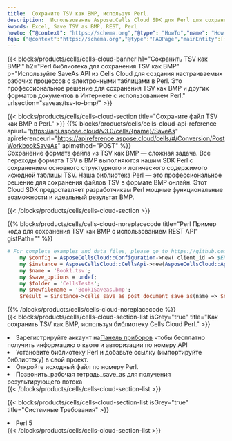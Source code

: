 ```yaml
---
title:  Сохраните TSV как BMP, используя Perl.
description:  Использование Aspose.Cells Cloud SDK для Perl для сохранения файла формата TSV как файла формата BMP.
kwords: Excel, Save TSV as BMP, REST, Perl
howto: {"@context": "https://schema.org","@type": "HowTo","name": "How to save TSV as BMP using the Cells Cloud Perl library.","description": "How to save TSV as BMP using the Cells Cloud Perl library.","image": {"@type": "ImageObject"},"url": "/perl/saveas/tsv-to-bmp/","step": [{ "@type": "HowToStep","name": "How to save TSV as BMP using the Cells Cloud Perl library. step 1", "image": {"@type": "ImageObject",},"url": "/perl/saveas/tsv-to-bmp/","text": "Register an account at <a href='https://dashboard.aspose.cloud/'>Dashboard</a> to get free API quota & authorization details",},{ "@type": "HowToStep","name": "How to save TSV as BMP using the Cells Cloud Perl library. step 1", "image": {"@type": "ImageObject",},"url": "/perl/saveas/tsv-to-bmp/","text": "Install Perl library and add the reference (import the library) to your project.",},{ "@type": "HowToStep","name": "How to save TSV as BMP using the Cells Cloud Perl library. step 1", "image": {"@type": "ImageObject",},"url": "/perl/saveas/tsv-to-bmp/","text": "Open the source file in Perl.",},{ "@type": "HowToStep","name": "How to save TSV as BMP using the Cells Cloud Perl library. step 1", "image": {"@type": "ImageObject",},"url": "/perl/saveas/tsv-to-bmp/","text": "Call post_workbook_save_as method to get the resultant stream",}, ],"supply": {"@type": "HowToSupply","name": "document"},"tool": [{"@type": "HowToTool","name": "VIM, Visual Studio Code, Eclipse"},{"@type": "HowToTool","name": "Aspose Cells"}],"totalTime": "PT6M"}
fqa: {"@context":"https://schema.org","@type":"FAQPage","mainEntity":[{"@type":"Question","name":"Why save file as other formats file in C# using REST API?","acceptedAnswer":{"@type":"Answer","text":"Documents are encoded in many ways, and some files may be incompatible with the software you use. To open and read such files, just save them as appropriate file formats.<br/><ol><li>Install .NET SDK and add the reference (import the library) to your project.</li><li>Open the source file in C# using REST API.</li><li>Call the PostWorkbookSaveAsRequest() method, passing an output filename with required extension.</li><li>Get the result of save as a separate file.</li></ol>"}},{"@type":"Question","name":"What file formats can I save as with your C# library?","acceptedAnswer":{"@type":"Answer","text":"We support a variety of file formats for conversion using .NET library, including XLSX, Excel, xls , PDF, CSV, HTML, Markdown, XML, PNG, JPG, TIFF, Json, TXT and many more."}},{"@type":"Question","name":"What is the maximum allowed file size for conversion using this .NET library?","acceptedAnswer":{"@type":"Answer","text":"There are no file size limits for format conversions using .NET library."}}]}
---
```

{{< blocks/products/cells/cells-cloud-banner h1="Сохранить TSV как BMP." h2="Perl библиотека для сохранения TSV как BMP" p="Используйте SaveAs API из Cells Cloud для создания настраиваемых рабочих процессов с электронными таблицами в Perl. Это профессиональное решение для сохранения TSV как BMP и других форматов документов в Интернете с использованием Perl." urlsection="saveas/tsv-to-bmp/" >}}

{{< blocks/products/cells/cells-cloud-section title="Сохраните файл TSV как BMP в Perl." >}}
{{% blocks/products/cells/cells-cloud-api-reference apiurl="https://api.aspose.cloud/v3.0/cells/{name}/SaveAs" apireferenceurl="https://apireference.aspose.cloud/cells/#/Conversion/PostWorkbookSaveAs" apimethod="POST" %}}
<br/>
Сохранение формата файла из TSV как BMP — сложная задача. Все переходы формата TSV в BMP выполняются нашим SDK Perl с сохранением основного структурного и логического содержимого исходной таблицы TSV. Наша библиотека Perl — это профессиональное решение для сохранения файлов TSV в формате BMP онлайн. Этот Cloud SDK предоставляет разработчикам Perl мощные функциональные возможности и идеальный результат BMP.

{{< /blocks/products/cells/cells-cloud-section >}}

{{% blocks/products/cells/cells-cloud-noreplacecode title="Perl Пример кода для сохранения TSV как BMP с использованием REST API" gistPath="" %}}
  
```perl
# For complete examples and data files, please go to https://github.com/aspose-cells-cloud/aspose-cells-cloud-perl/
    my $config = AsposeCellsCloud::Configuration->new( client_id => $ENV{'ProductClientId'}, client_secret => $ENV{'ProductClientSecret'});
    my $instance = AsposeCellsCloud::CellsApi->new(AsposeCellsCloud::ApiClient->new( $config));
    my $name = 'Book1.tsv';
    my $save_options = undef;
    my $folder = 'CellsTests';
    my $newfilename = 'Book1Saveas.bmp';
    $result = $instance->cells_save_as_post_document_save_as(name => $name,save_options => $save_options, newfilename => $newfilename, folder => $folder);
```
  
{{% /blocks/products/cells/cells-cloud-noreplacecode %}}
<br/>
{{< blocks/products/cells/cells-cloud-section-list isGrey="true" title="Как сохранить TSV как BMP, используя библиотеку Cells Cloud Perl." >}}
<li> Зарегистрируйте аккаунт на<a href="https://dashboard.aspose.cloud/">Панель приборов</a> чтобы бесплатно получить информацию о квоте и авторизации по номеру API</li>
<li>Установите библиотеку Perl и добавьте ссылку (импортируйте библиотеку) в свой проект.</li>
<li>Откройте исходный файл по номеру Perl.</li>
<li>Позвонить_рабочая тетрадь_save_as для получения результирующего потока</li>
{{< /blocks/products/cells/cells-cloud-section-list >}}

{{< blocks/products/cells/cells-cloud-section-list isGrey="true" title="Системные Требования" >}}
<li>Perl 5</li>
{{< /blocks/products/cells/cells-cloud-section-list >}}
